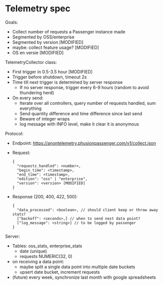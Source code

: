 # Telemetry spec

Goals:
- Collect number of requests a Passenger instance made
- Segmented by OSS/enterprise
- Segmented by version [MODIFIED]
- maybe: collect feature usage? [MODIFIED]
- OS en versie [MODIFIED]

TelemetryCollector class:
- First trigger in 0.5-3.5 hour [MODIFIED]
- Trigger before shutdown, timeout 2s
- Time till next trigger is determined by server response
	- If no server response, trigger every 6-9 hours (random to avoid thundering herd)
- On every send:
	- Iterate over all controllers, query number of requests handled, sum everything
	- Send quantity difference and time difference since last send
	- Beware of integer wraps
	- log message with INFO level, make it clear it is anonymous

Protocol:
- Endpoint: https://anontelemetry.phusionpassenger.com/v1/collect.json
- Request:

      {
        "requests_handled": <number>,
        "begin_time": <timestamp>,
        "end_time": <timestamp>,
        "edition": "oss" | "enterprise",
        "version": <version> [MODIFIED]
      }
- Response (200, 400, 422, 500):

      {
        "data_processed": <boolean>, // should client keep or throw away stats?
        ["backoff": <seconds>,] // when to send next data point?
        ["log_message": <string>] // to be logged by passenger
      }

Server:
- Tables: oss_stats, enterprise_stats
	- date (unique)
	- requests NUMERIC(32, 0)
- on receiving a data point:
	- maybe split a single data point into multiple date buckets
	- upsert date bucket, increment requests
- (future) every week, synchronize last month with google spreadsheets

